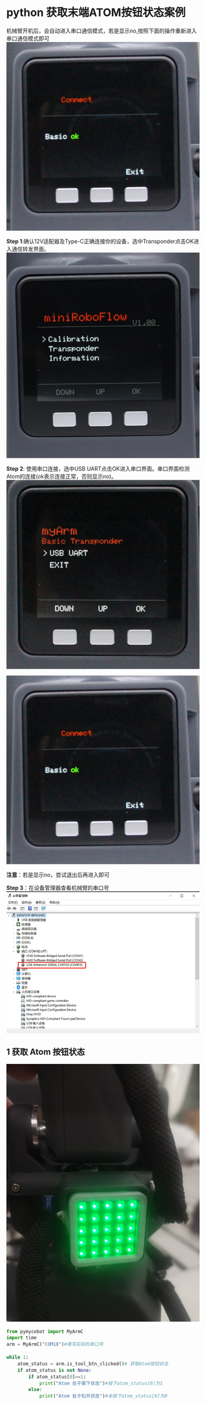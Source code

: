 # python 获取末端ATOM按钮状态案例

机械臂开机后，会自动进入串口通信模式，若是显示no,按照下面的操作重新进入串口通信模式即可
![](./img/2.jpg)

**Step 1**:确认12V适配器及Type-C正确连接你的设备，选中Transponder点击OK进入通信转发界面。
![](./img/0.jpg)

**Step 2**: 使用串口连接，选中USB UART点击OK进入串口界面。串口界面检测Atom的连接(ok表示连接正常，否则显示no)。
![](./img/1.jpg)

![](./img/2.jpg)

**注意**：若是显示no，尝试退出后再进入即可

**Step 3**：在设备管理器查看机械臂的串口号
![](./img/3.jpg)

## 1 获取 Atom 按钮状态
![](./img/6.jpg)
```python
from pymycobot import MyArmC
import time
arm = MyArmC("COM18")#填写实际的串口号

while 1: 
    atom_status = arm.is_tool_btn_clicked()# 获取Atom按钮状态
    if atom_status is not None: 
        if atom_status[0]==1:
            print("Atom 处于摁下状态")#按下atom_status[0]为1
        else:
            print("Atom 处于松开状态")#未按下atom_status[0]为0
```
